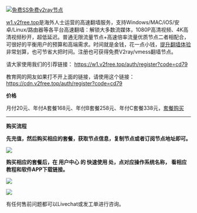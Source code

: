 [![免费SS免费v2ray节点](https://raw.githubusercontent.com/bannedbook/fanqiang/master/v2ss/images/v2free.jpg)](https://w1.v2free.top/auth/register?code=cd79)

[w1.v2free.top](https://w1.v2free.top/auth/register?code=cd79)是海外人士运营的高速翻墙服务，支持Windows/MAC/iOS/安卓/Linux/路由器等各平台高速翻墙：解锁大多数流媒体，1080P高清视频、4K高清视频秒开，超低延迟。普通无限流量节点+高速倍率流量优质节点二者相配合，可很好的平衡用户的预算和高端需求。时间就是金钱，花一点小钱，[提升翻墙体验](https://w1.v2free.top/auth/register?code=cd79)非常划算，也可节省大把时间。注册也可获得免费V2ray/vmess翻墙节点。

请大家使用我们的引荐链接：
https://w1.v2free.top/auth/register?code=cd79

教育网的网友如果打不开上面的链接，请使用这个链接：
https://cdn.v2free.top/auth/register?code=cd79

**价格**

月付20元、年付A套餐168元、年付B套餐258元、年付C套餐338元，[套餐购买](https://w1.v2free.top/auth/register?code=cd79)

***

**购买流程**

**先充值，然后购买相应的套餐，获取节点信息，复制节点或者订阅节点地址即可。**

![](https://cdn.jsdelivr.net/gh/Alvin9999/pac2/v2fee/3.jpg)

**购买相应的套餐后，在 用户中心 的 快速使用 处，点对应操作系统名称， 看相应教程和软件APP下载链接。**

![](https://raw.githubusercontent.com/bannedbook/fanqiang/master/v2ss/images/qstart.jpg)

![](https://cdn.jsdelivr.net/gh/Alvin9999/pac2/v2fee/8.jpg)

有任何售前问题都可以Livechat或发工单进行咨询。

